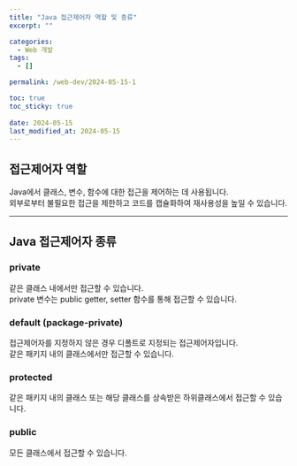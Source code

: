```yaml
---
title: "Java 접근제어자 역할 및 종류"
excerpt: ""

categories:
  - Web 개발
tags:
  - []

permalink: /web-dev/2024-05-15-1

toc: true
toc_sticky: true
 
date: 2024-05-15
last_modified_at: 2024-05-15
---
```


## 접근제어자 역할

Java에서 클래스, 변수, 함수에 대한 접근을 제어하는 데 사용됩니다.  
외부로부터 불필요한 접근을 제한하고 코드를 캡슐화하여 재사용성을 높일 수 있습니다.

---

## Java 접근제어자 종류

### private
같은 클래스 내에서만 접근할 수 있습니다.  
private 변수는 public getter, setter 함수를 통해 접근할 수 있습니다.

### default (package-private)
접근제어자를 지정하지 않은 경우 디폴트로 지정되는 접근제어자입니다.  
같은 패키지 내의 클래스에서만 접근할 수 있습니다.

### protected
같은 패키지 내의 클래스 또는 해당 클래스를 상속받은 하위클래스에서 접근할 수 있습니다.

### public
모든 클래스에서 접근할 수 있습니다.
